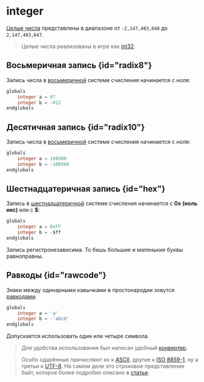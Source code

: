 # integer

<show-structure for="chapter,procedure" depth="3"/>

[Целые числа](https://w.wiki/9eVi) представлены в диапазоне от `-2,147,483,648` до `2,147,483,647`.

> Целые числа реализованы в игре как [int32](https://learn.microsoft.com/en-us/cpp/cpp/data-type-ranges).

## Восьмеричная запись {id="radix8"}

Запись числа в [восьмеричной](https://w.wiki/9X3$) системе счисления начинается с ноля:
```SQL
globals
    integer a = 07
    integer b = -012
endglobals
```

## Десятичная запись {id="radix10"}

Запись числа в [восьмеричной](https://w.wiki/8W59) системе счисления начинается с ноля:
```SQL
globals
    integer a = 100500
    integer b = -100500
endglobals
```

## Шестнадцатеричная запись {id="hex"}

Запись в [шестнадцатеричной](https://w.wiki/4BNZ) системе счисления начинается с **0x** __(ноль икс)__ или c **$**:

```SQL
globals
    integer a = 0xFF
    integer b = -$ff
endglobals
```

Запись регистронезависима. То бишь большие и маленькие буквы равноправны.

## Равкоды {id="rawcode"}

Знаки между одинарными кавычками в простонародии зовутся [равкодами](https://xgm.guru/p/wc3/rawcode).

```SQL
globals
    integer a = 'a'
    integer b = -'abcd'
endglobals
```

Допускается использовать один или четыре символа.

> Для удобства использования был написан удобный [конвертер](https://nazarpunk.github.io/warodel/rawcode/).

> Особо одарённые
> причисляют их к [ASCII](https://w.wiki/7hvN), другие к [ISO 8859-1](https://w.wiki/9jeo), ну а третьи
> к [UTF-8](https://ru.wikipedia.org/wiki/UTF-8). На самом деле это строковое представление байт, которое более подробно
> описано в [статье](https://xgm.guru/p/wc3/rawcode).

